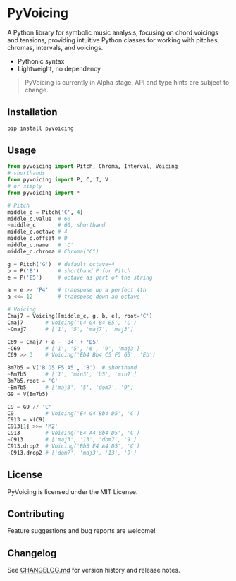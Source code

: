 # PyVoicing

A Python library for symbolic music analysis, focusing on chord voicings and tensions, providing intuitive Python classes for working with pitches, chromas, intervals, and voicings.
* Pythonic syntax
* Lightweight, no dependency
> PyVoicing is currently in Alpha stage.
> API and type hints are subject to change.

## Installation

```bash
pip install pyvoicing
```

## Usage

```python
from pyvoicing import Pitch, Chroma, Interval, Voicing
# shorthands
from pyvoicing import P, C, I, V
# or simply
from pyvoicing import *

# Pitch
middle_c = Pitch('C', 4)
middle_c.value  # 60
~middle_c       # 60, shorthand
middle_c.octave # 4
middle_c.offset # 0
middle_c.name   # 'C'
middle_c.chroma # Chroma("C")

g = Pitch('G')  # default octave=4
b = P('B')      # shorthand P for Pitch
e = P('E5')     # octave as part of the string

a = e >> 'P4'   # transpose up a perfect 4th
a <<= 12        # transpose down an octave

# Voicing
Cmaj7 = Voicing([middle_c, g, b, e], root='C')
Cmaj7       # Voicing('C4 G4 B4 E5', 'C')
~Cmaj7      # ['1', '5', 'maj7', 'maj3']

C69 = Cmaj7 + a - 'B4' + 'D5'
~C69        # ['1', '5', '6', '9', 'maj3']
C69 >> 3    # Voicing('Eb4 Bb4 C5 F5 G5', 'Eb')

Bm7b5 = V('B D5 F5 A5', 'B')  # shorthand
~Bm7b5      # ['1', 'min3', 'b5', 'min7']
Bm7b5.root = 'G'
~Bm7b5      # ['maj3', '5', 'dom7', '9']
G9 = V(Bm7b5)

C9 = G9 // 'C'
C9          # Voicing('E4 G4 Bb4 D5', 'C')
C913 = V(C9)
C913[1] >>= 'M2'
C913        # Voicing('E4 A4 Bb4 D5', 'C')
~C913       # ['maj3', '13', 'dom7', '9']
C913.drop2  # Voicing('Bb3 E4 A4 D5', 'C')
~C913.drop2 # ['dom7', 'maj3', '13', '9']
```

## License
PyVoicing is licensed under the MIT License.

## Contributing
Feature suggestions and bug reports are welcome!

## Changelog
See [CHANGELOG.md](https://github.com/lyk91471872/PyVoicing/blob/main/CHANGELOG.md) for version history and release notes.
